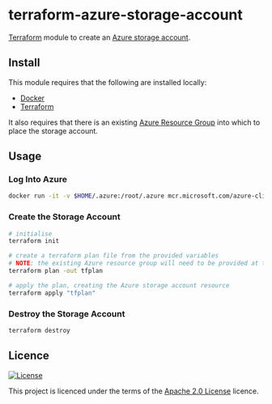 # terraform-azure-storage-account
[Terraform](https://www.terraform.io) module to create an [Azure storage account](https://docs.microsoft.com/en-us/azure/storage/common/storage-account-overview).

## Install
This module requires that the following are installed locally:
* [Docker](https://www.docker.com/get-started)
* [Terraform](https://learn.hashicorp.com/tutorials/terraform/install-cli)

It also requires that there is an existing [Azure Resource Group](https://docs.microsoft.com/en-us/azure/azure-resource-manager/management/manage-resource-groups-portal) into which to place the storage account.

## Usage

### Log Into Azure
```bash
docker run -it -v $HOME/.azure:/root/.azure mcr.microsoft.com/azure-cli az login
```

### Create the Storage Account
```bash
# initialise 
terraform init

# create a terraform plan file from the provided variables
# NOTE: the existing Azure resource group will need to be provided at the command-line 
terraform plan -out tfplan

# apply the plan, creating the Azure storage account resource
terraform apply "tfplan"
```

### Destroy the Storage Account
```bash
terraform destroy
```

## Licence
[![License](https://img.shields.io/badge/License-Apache%202.0-blue.svg)](https://opensource.org/licenses/Apache-2.0)

This project is licenced under the terms of the [Apache 2.0 License](LICENCE.md) licence.